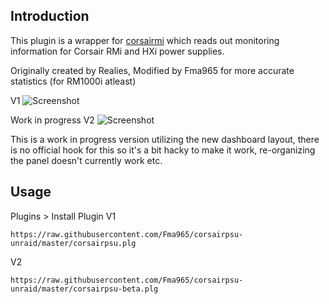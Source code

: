 ## Introduction
This plugin is a wrapper for [corsairmi](https://github.com/notaz/corsairmi) which reads out monitoring information for Corsair RMi and HXi power supplies.

Originally created by Realies, Modified by Fma965 for more accurate statistics (for RM1000i atleast)

V1
![Screenshot](https://i.imgur.com/HVfenmb.png)

Work in progress V2
![Screenshot](https://i.imgur.com/C3ZIdIV.png)

This is a work in progress version utilizing the new dashboard layout, there is no official hook for this so it's a bit hacky to make it work, re-organizing the panel doesn't currently work etc.

## Usage
Plugins > Install Plugin
V1
```
https://raw.githubusercontent.com/Fma965/corsairpsu-unraid/master/corsairpsu.plg
```

V2
```
https://raw.githubusercontent.com/Fma965/corsairpsu-unraid/master/corsairpsu-beta.plg
```
